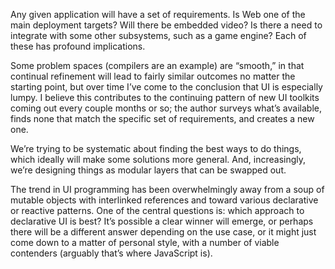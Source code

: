 Any given application will have a set of requirements. Is Web one of the main deployment targets? Will there be embedded video? Is there a need to integrate with some other subsystems, such as a game engine? Each of these has profound implications.

Some problem spaces (compilers are an example) are “smooth,” in that continual refinement will lead to fairly similar outcomes no matter the starting point, but over time I’ve come to the conclusion that UI is especially lumpy. I believe this contributes to the continuing pattern of new UI toolkits coming out every couple months or so; the author surveys what’s available, finds none that match the specific set of requirements, and creates a new one.

We’re trying to be systematic about finding the best ways to do things, which ideally will make some solutions more general. And, increasingly, we’re designing things as modular layers that can be swapped out.

The trend in UI programming has been overwhelmingly away from a soup of mutable objects with interlinked references and toward various declarative or reactive patterns. One of the central questions is: 
which approach to declarative UI is best? It’s possible a clear winner will emerge, or perhaps there will be a different answer depending on the use case, or it might just come down to a matter of personal style, with a number of viable contenders (arguably that’s where JavaScript is). 

